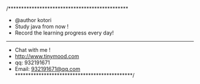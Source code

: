/**********************************************
 *	@author kotori
 *	Study java from now !
 *	Record the learning progress every day!  
 **********************************************
 *	Chat with me !
 *	http://www.tinymood.com
 *	qq: 932191671
 *	Email: 932191671@qq.com  
 *********************************************/

